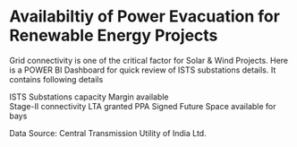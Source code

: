 # Availabiltiy of Power Evacuation for Renewable Energy Projects

Grid connectivity is one of the critical factor for Solar & Wind Projects. Here is a POWER BI Dashboard for quick review of ISTS substations details. It contains following details

ISTS Substations capacity
Margin available  
Stage-II connectivity
LTA granted
PPA Signed
Future Space available for bays
      
Data Source: Central Transmission Utility of India Ltd.
